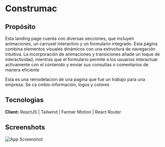 
# Construmac




## Propósito

Esta landing page cuenta con diversas secciones, que incluyen animaciones, un carrusel interactivo y un formulario integrado. Esta página combina elementos visuales dinámicos con una estructura de navegación intuitiva. La incorporación de animaciones y transiciones añade un toque de interactividad, mientras que el formulario permite a los usuarios interactuar activamente con el contenido y enviar sus consultas o comentarios de manera eficiente

Esta es una remodelacion de una pagina que fue un trabajo para una empresa. Se ca cmbio información, logos y colores

## Tecnologias

**Client:** ReactJS | Tailwind | Farmer Motion | React Router



## Screenshots

![App Screenshot](https://nassahel-portfolio.vercel.app/assets/img/projects-img/construmac.webp)


